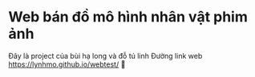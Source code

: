 # Web bán đồ mô hình nhân vật phim ảnh
Đây là project của bùi hạ long và đỗ tú linh
Đường link web https://lynhmo.github.io/webtest/
👀
